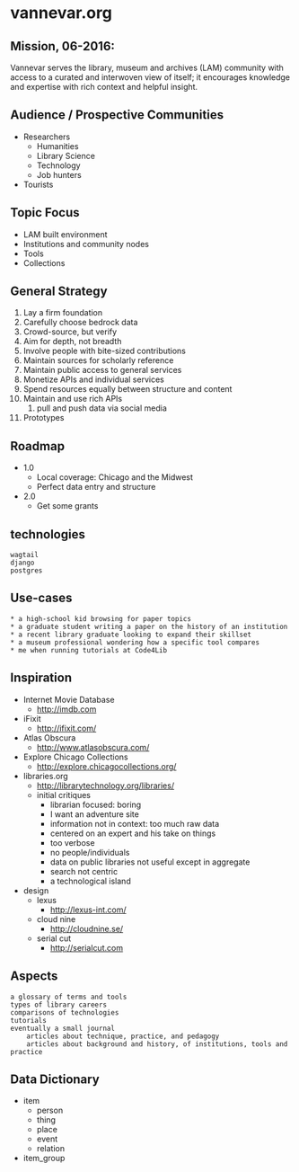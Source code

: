 # vannevar.org

## Mission, 06-2016:

Vannevar serves the library, museum and archives (LAM) community with access to a curated and interwoven view of itself; it encourages knowledge and expertise with rich context and helpful insight.


## Audience / Prospective Communities

* Researchers
    - Humanities
    - Library Science
    - Technology
    - Job hunters
* Tourists


## Topic Focus

* LAM built environment
* Institutions and community nodes
* Tools
* Collections


## General Strategy

1. Lay a firm foundation 
1. Carefully choose bedrock data
1. Crowd-source, but verify
1. Aim for depth, not breadth
1. Involve people with bite-sized contributions
1. Maintain sources for scholarly reference
1. Maintain public access to general services
1. Monetize APIs and individual services
1. Spend resources equally between structure and content
1. Maintain and use rich APIs
    1. pull and push data via social media
1. Prototypes

## Roadmap

* 1.0
    * Local coverage: Chicago and the Midwest
    * Perfect data entry and structure
* 2.0
    * Get some grants


## technologies
    wagtail
    django
    postgres


## Use-cases
    * a high-school kid browsing for paper topics
    * a graduate student writing a paper on the history of an institution
    * a recent library graduate looking to expand their skillset
    * a museum professional wondering how a specific tool compares
    * me when running tutorials at Code4Lib


## Inspiration

* Internet Movie Database
    - http://imdb.com
* iFixit
    - http://ifixit.com/
* Atlas Obscura
    - http://www.atlasobscura.com/
* Explore Chicago Collections
    - http://explore.chicagocollections.org/
* libraries.org
    - http://librarytechnology.org/libraries/
    - initial critiques
        - librarian focused: boring
        - I want an adventure site
        - information not in context: too much raw data
        - centered on an expert and his take on things
        - too verbose
        - no people/individuals
        - data on public libraries not useful except in aggregate
        - search not centric
        - a technological island
* design
    * lexus
        - http://lexus-int.com/
    * cloud nine
        - http://cloudnine.se/
    * serial cut
        - http://serialcut.com

## Aspects
    a glossary of terms and tools
    types of library careers
    comparisons of technologies
    tutorials
    eventually a small journal
        articles about technique, practice, and pedagogy
        articles about background and history, of institutions, tools and practice

## Data Dictionary

* item
    * person
    * thing
    * place
    * event
    * relation
* item_group